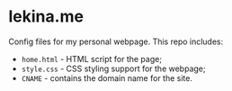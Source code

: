 # lekina.me


Config files for my personal webpage. This repo includes:
- ``home.html`` - HTML script for the page;
- ``style.css`` - CSS styling support for the webpage;
- ``CNAME`` - contains the domain name for the site.
